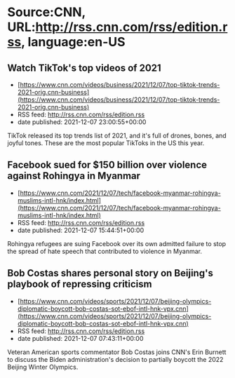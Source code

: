 # Source:CNN, URL:http://rss.cnn.com/rss/edition.rss, language:en-US

## Watch TikTok's top videos of 2021
 - [https://www.cnn.com/videos/business/2021/12/07/top-tiktok-trends-2021-orig.cnn-business](https://www.cnn.com/videos/business/2021/12/07/top-tiktok-trends-2021-orig.cnn-business)
 - RSS feed: http://rss.cnn.com/rss/edition.rss
 - date published: 2021-12-07 23:00:55+00:00

TikTok released its top trends list of 2021, and it's full of drones, bones, and joyful tones. These are the most popular TikToks in the US this year.

## Facebook sued for $150 billion over violence against Rohingya in Myanmar
 - [https://www.cnn.com/2021/12/07/tech/facebook-myanmar-rohingya-muslims-intl-hnk/index.html](https://www.cnn.com/2021/12/07/tech/facebook-myanmar-rohingya-muslims-intl-hnk/index.html)
 - RSS feed: http://rss.cnn.com/rss/edition.rss
 - date published: 2021-12-07 15:44:51+00:00

Rohingya refugees are suing Facebook over its own admitted failure to stop the spread of hate speech that contributed to violence in Myanmar.

## Bob Costas shares personal story on Beijing's playbook of repressing criticism
 - [https://www.cnn.com/videos/sports/2021/12/07/beijing-olympics-diplomatic-boycott-bob-costas-sot-ebof-intl-hnk-vpx.cnn](https://www.cnn.com/videos/sports/2021/12/07/beijing-olympics-diplomatic-boycott-bob-costas-sot-ebof-intl-hnk-vpx.cnn)
 - RSS feed: http://rss.cnn.com/rss/edition.rss
 - date published: 2021-12-07 07:43:11+00:00

Veteran American sports commentator Bob Costas joins CNN's Erin Burnett to discuss the Biden administration's decision to partially boycott the 2022 Beijing Winter Olympics.

